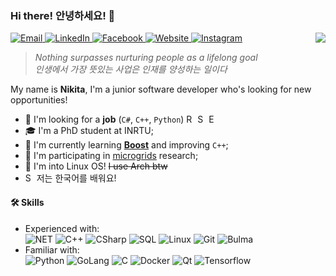 ### Hi there! 안녕하세요! 👋
<img align="right" src="https://github.com/xtenzQ/xtenzQ/blob/master/readme.png" />
<p>
  <a target="_blank" href="mailto:me@rusetskii.dev" target="_blank">
    <img alt="Email" src="https://img.shields.io/badge/Email-46a2f1.svg?&style=flat-square&logo=Microsoft-Outlook&logoColor=white" />
  </a>
  <a target="_blank" href="https://www.linkedin.com/in/xtenzq/" target="_blank">
    <img alt="LinkedIn" src="https://img.shields.io/badge/LinkedIn-%2346a2f1.svg?&style=flat-square&logo=linkedin&logoColor=white" />
  </a>
  <a target="_blank" href="https://www.facebook.com/xtenzQ/" target="_blank">
    <img alt="Facebook" src="https://img.shields.io/badge/Facebook-46a2f1.svg?&style=flat-square&logo=facebook&logoColor=white" />
  </a> 
  <a target="_blank" href="https://rusetskii.dev/" target="_blank">
    <img alt="Website" src="https://img.shields.io/badge/Website-46a2f1.svg?&style=flat-square&logo=Google-Chrome&logoColor=white" />
  </a>
  <a target="_blank" href="https://www.instagram.com/xtenzq/" target="_blank">
    <img alt="Instagram" src="https://img.shields.io/badge/Instagram-46a2f1.svg?&style=flat-square&logo=Instagram&logoColor=white" />
  </a>
</p>

> *Nothing surpasses nurturing people as a lifelong goal<br>
>인생에서 가장 뜻있는 사업은 인재를 양성하는 일이다*

My name is **Nikita**, I'm a junior software developer who's looking for new opportunities!
- 🔭 I'm looking for a **job** (`C#`, `C++`, `Python`) <img title="Russia" alt="Russia" src="https://image.flaticon.com/icons/svg/323/323300.svg" width="14"/> <img title="South Korea" alt="South Korea" src="https://image.flaticon.com/icons/svg/197/197582.svg" width="14"/> <img title="Europe" alt="Europe" src="https://image.flaticon.com/icons/svg/323/323344.svg" width="14"/>
- 🎓 I'm a PhD student at INRTU;
- 🌱 I'm currently learning **[Boost](https://www.boost.org/)** and improving `C++`;
- 🔬 I'm participating in <a href="https://en.wikipedia.org/wiki/Microgrid">microgrids</a> research;
- 🐧 I'm into Linux OS! ~~I use Arch btw~~
-  <img title="South Korea" alt="South Korea" src="https://image.flaticon.com/icons/svg/197/197582.svg" width="14"/> 저는 한국어를 배워요!

<h4>🛠 Skills</h4>
<ul>
<li>Experienced with:<br>
  <!-- primary -->
  <img alt="NET" src="https://img.shields.io/badge/-.NET-8e44ad?style=flat-square&logo=%2ENET&logoColor=white" />
  <img alt="C++" src="https://img.shields.io/badge/-C++-8e44ad?style=flat-square&logo=c%2B%2B&logoColor=white" /> 
  <img alt="CSharp" src="https://img.shields.io/badge/-C%23-8e44ad?style=flat-square&logo=c-sharp&logoColor=white" />
  <img alt="SQL" src="https://img.shields.io/badge/-SQL-f1c40f?style=flat-square&logo=mysql&logoColor=black&textColor=black" />
  <!-- other -->
  <img alt="Linux" src="https://img.shields.io/badge/-Linux-e67e22?style=flat-square&logo=linux&logoColor=black&textColor=black" />
  <img alt="Git" src="https://img.shields.io/badge/-Git-e67e22?style=flat-square&logo=git&logoColor=white" />
  <!-- web -->
  <img alt="Bulma" src="https://img.shields.io/badge/-Bulma-00D1B2?style=flat-square&logo=bulma&logoColor=white" />
</li>
<li>Familiar with:<br>
  <img alt="Python" src="https://img.shields.io/badge/-Python-2c3e50?style=flat-square&logo=python&logoColor=white" />
  <img alt="GoLang" src="https://img.shields.io/badge/-GoLang-2c3e50?style=flat-square&logo=go&logoColor=white" />
  <img alt="C" src="https://img.shields.io/badge/-C-2c3e50?style=flat-square&logo=c&logoColor=white" />
  <img alt="Docker" src="https://img.shields.io/badge/-Docker-46a2f1?style=flat-square&logo=docker&logoColor=white" />
  <img alt="Qt" src="https://img.shields.io/badge/-Qt-41CD52?style=flat-square&logo=Qt&logoColor=white" />
  <img alt="Tensorflow" src="https://img.shields.io/badge/-Tensorflow-FF6F00?style=flat-square&logo=tensorflow&logoColor=white" />
</li>
</ul>
<!--
**xtenzQ/xtenzQ** is a ✨ _special_ ✨ repository because its `README.md` (this file) appears on your GitHub profile.

Here are some ideas to get you started:

-  I’m currently working on ...
- 🌱 I’m currently learning ...
- 👯 I’m looking to collaborate on ...
- 🤔 I’m looking for help with ...
- 💬 Ask me about ...
- 📫 How to reach me: ...
- 😄 Pronouns: ...
- ⚡ Fun fact: ...
-->
